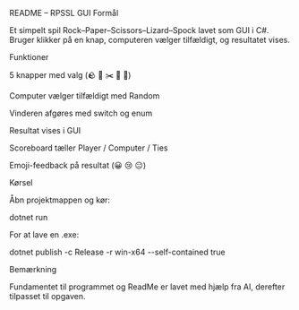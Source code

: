README – RPSSL GUI
Formål

Et simpelt spil Rock–Paper–Scissors–Lizard–Spock lavet som GUI i C#.
Bruger klikker på en knap, computeren vælger tilfældigt, og resultatet vises.

Funktioner

5 knapper med valg (🪨 📄 ✂️ 🦎 🖖)

Computer vælger tilfældigt med Random

Vinderen afgøres med switch og enum

Resultat vises i GUI

Scoreboard tæller Player / Computer / Ties

Emoji-feedback på resultat (😀 😢 😐)

Kørsel

Åbn projektmappen og kør:

dotnet run


For at lave en .exe:

dotnet publish -c Release -r win-x64 --self-contained true

Bemærkning

Fundamentet til programmet og ReadMe er lavet med hjælp fra AI, derefter tilpasset til opgaven.
